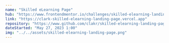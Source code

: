 ```yaml
---
name: "Skilled eLearning Page"
hub: "https://www.frontendmentor.io/challenges/skilled-elearning-landing-page-S1ObDrZ8q/hub"
link: "https://clark-skilled-elearning-landing-page.vercel.app"
repository: "https://www.github.com/clakr/skilled-elearning-landing-page"
dateStarted: "May 27, 2023 1:00"
img: "../../assets/skilled-elearning-landing-page.png"
---
```

